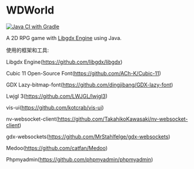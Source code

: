 # WDWorld
[![Java CI with Gradle](https://github.com/imhubai/WDWorld/actions/workflows/gradle.yml/badge.svg)](https://github.com/imhubai/WDWorld/actions/workflows/gradle.yml)

A 2D RPG game with [Libgdx Engine](https://github.com/libgdx/libgdx) using Java.

使用的框架和工具:

Libgdx Engine(https://github.com/libgdx/libgdx)

Cubic 11 Open-Source Font(https://github.com/ACh-K/Cubic-11)

GDX Lazy-bitmap-font(https://github.com/dingjibang/GDX-lazy-font)

Lwjgl 3(https://github.com/LWJGL/lwjgl3)

vis-ui(https://github.com/kotcrab/vis-ui)

nv-websocket-client(https://github.com/TakahikoKawasaki/nv-websocket-client)

gdx-websockets(https://github.com/MrStahlfelge/gdx-websockets)

Medoo(https://github.com/catfan/Medoo)

Phpmyadmin(https://github.com/phpmyadmin/phpmyadmin)
